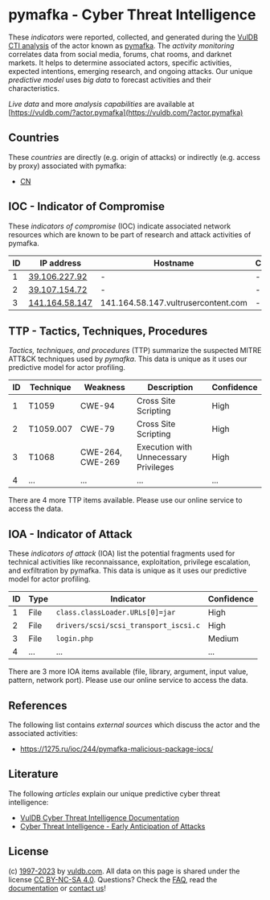 # pymafka - Cyber Threat Intelligence

These _indicators_ were reported, collected, and generated during the [VulDB CTI analysis](https://vuldb.com/?kb.cti) of the actor known as [pymafka](https://vuldb.com/?actor.pymafka). The _activity monitoring_ correlates data from social media, forums, chat rooms, and darknet markets. It helps to determine associated actors, specific activities, expected intentions, emerging research, and ongoing attacks. Our unique _predictive model_ uses _big data_ to forecast activities and their characteristics.

_Live data_ and more _analysis capabilities_ are available at [https://vuldb.com/?actor.pymafka](https://vuldb.com/?actor.pymafka)

## Countries

These _countries_ are directly (e.g. origin of attacks) or indirectly (e.g. access by proxy) associated with pymafka:

* [CN](https://vuldb.com/?country.cn)

## IOC - Indicator of Compromise

These _indicators of compromise_ (IOC) indicate associated network resources which are known to be part of research and attack activities of pymafka.

ID | IP address | Hostname | Campaign | Confidence
-- | ---------- | -------- | -------- | ----------
1 | [39.106.227.92](https://vuldb.com/?ip.39.106.227.92) | - | - | High
2 | [39.107.154.72](https://vuldb.com/?ip.39.107.154.72) | - | - | High
3 | [141.164.58.147](https://vuldb.com/?ip.141.164.58.147) | 141.164.58.147.vultrusercontent.com | - | High

## TTP - Tactics, Techniques, Procedures

_Tactics, techniques, and procedures_ (TTP) summarize the suspected MITRE ATT&CK techniques used by _pymafka_. This data is unique as it uses our predictive model for actor profiling.

ID | Technique | Weakness | Description | Confidence
-- | --------- | -------- | ----------- | ----------
1 | T1059 | CWE-94 | Cross Site Scripting | High
2 | T1059.007 | CWE-79 | Cross Site Scripting | High
3 | T1068 | CWE-264, CWE-269 | Execution with Unnecessary Privileges | High
4 | ... | ... | ... | ...

There are 4 more TTP items available. Please use our online service to access the data.

## IOA - Indicator of Attack

These _indicators of attack_ (IOA) list the potential fragments used for technical activities like reconnaissance, exploitation, privilege escalation, and exfiltration by pymafka. This data is unique as it uses our predictive model for actor profiling.

ID | Type | Indicator | Confidence
-- | ---- | --------- | ----------
1 | File | `class.classLoader.URLs[0]=jar` | High
2 | File | `drivers/scsi/scsi_transport_iscsi.c` | High
3 | File | `login.php` | Medium
4 | ... | ... | ...

There are 3 more IOA items available (file, library, argument, input value, pattern, network port). Please use our online service to access the data.

## References

The following list contains _external sources_ which discuss the actor and the associated activities:

* https://1275.ru/ioc/244/pymafka-malicious-package-iocs/

## Literature

The following _articles_ explain our unique predictive cyber threat intelligence:

* [VulDB Cyber Threat Intelligence Documentation](https://vuldb.com/?kb.cti)
* [Cyber Threat Intelligence - Early Anticipation of Attacks](https://www.scip.ch/en/?labs.20201022)

## License

(c) [1997-2023](https://vuldb.com/?kb.changelog) by [vuldb.com](https://vuldb.com/?kb.about). All data on this page is shared under the license [CC BY-NC-SA 4.0](https://creativecommons.org/licenses/by-nc-sa/4.0/). Questions? Check the [FAQ](https://vuldb.com/?kb.faq), read the [documentation](https://vuldb.com/?kb) or [contact us](https://vuldb.com/?contact)!
